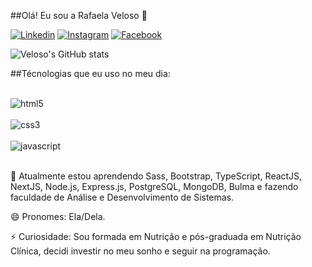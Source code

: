 ##Olá! Eu sou a Rafaela Veloso 👋

[![Linkedin](https://img.shields.io/badge/LinkedIn-0077B5?style=for-the-badge&logo=linkedin&logoColor=white)](https://www.linkedin.com/in/rafaela-veloso-785448258)
[![Instagram](https://img.shields.io/badge/Instagram-E4405F?style=for-the-badge&logo=instagram&logoColor=whit)](https://www.instagram.com/velosorafaela/)
[![Facebook](https://img.shields.io/badge/Facebook-1877F2?style=for-the-badge&logo=facebook&logoColor=white)](https://www.facebook.com/rafaela.veloso3)

![Veloso's GitHub stats](https://github-readme-stats.vercel.app/api?username=raffaveloso&show_icons=true&theme=tokyonight)

##Técnologias que eu uso no meu dia:
<div style="display: inline_block"><br/>
<img align="center" alt="html5" src=https://img.shields.io/badge/HTML5-E34F26?style=for-the-badge&logo=html5&logoColor=whit></div>
<div style="display: inline_block"><br/>
<img align="center" alt="css3" src=https://img.shields.io/badge/CSS3-1572B6?style=for-the-badge&logo=css3&logoColor=white></div>
<div style="display: inline_block"><br/>
<img align="center" alt="javascript" src=https://img.shields.io/badge/JavaScript-F7DF1E?style=for-the-badge&logo=javascript&logoColor=black></div>
<br>


🌱 Atualmente estou aprendendo Sass, Bootstrap, TypeScript, ReactJS, NextJS, Node.js, Express.js, PostgreSQL, MongoDB, Bulma e fazendo faculdade de Análise e Desenvolvimento de Sistemas.

😄 Pronomes: Ela/Dela.

⚡ Curiosidade: Sou formada em Nutrição e pós-graduada em Nutrição Clínica, decidi investir no meu sonho e seguir na programação.
